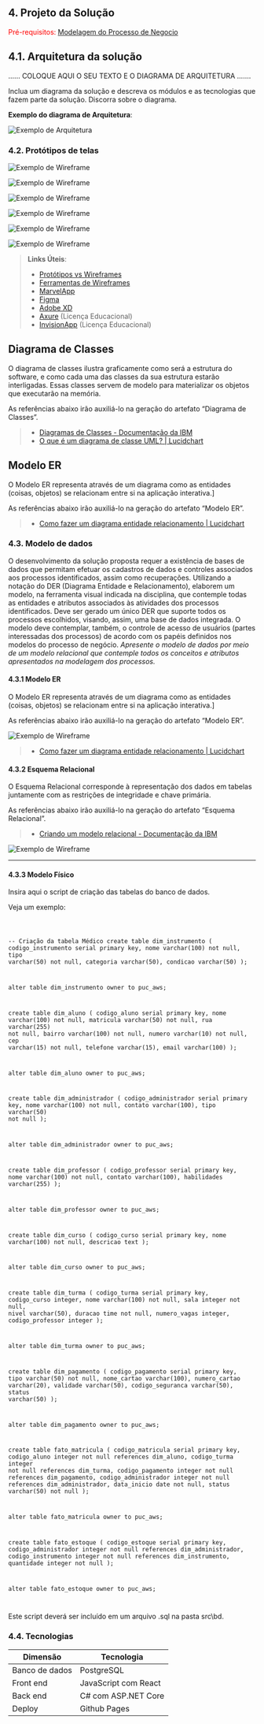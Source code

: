 ## 4. Projeto da Solução

<span style="color:red">Pré-requisitos: <a href="03-Modelagem do Processo de Negocio.md"> Modelagem do Processo de Negocio</a></span>

## 4.1. Arquitetura da solução


......  COLOQUE AQUI O SEU TEXTO E O DIAGRAMA DE ARQUITETURA .......

 Inclua um diagrama da solução e descreva os módulos e as tecnologias
 que fazem parte da solução. Discorra sobre o diagrama.
 
 **Exemplo do diagrama de Arquitetura**:
 
 ![Exemplo de Arquitetura](./images/arquitetura-exemplo.png)
 

### 4.2. Protótipos de telas

![Exemplo de Wireframe](images/Screenshot_1.png)

![Exemplo de Wireframe](images/Screenshot_2.png)

![Exemplo de Wireframe](images/Screenshot_3.png)

![Exemplo de Wireframe](images/Screenshot_4.png)

![Exemplo de Wireframe](images/Screenshot_5.png)

![Exemplo de Wireframe](images/Screenshot_6.png)

 
> **Links Úteis**:
> - [Protótipos vs Wireframes](https://www.nngroup.com/videos/prototypes-vs-wireframes-ux-projects/)
> - [Ferramentas de Wireframes](https://rockcontent.com/blog/wireframes/)
> - [MarvelApp](https://marvelapp.com/developers/documentation/tutorials/)
> - [Figma](https://www.figma.com/)
> - [Adobe XD](https://www.adobe.com/br/products/xd.html#scroll)
> - [Axure](https://www.axure.com/edu) (Licença Educacional)
> - [InvisionApp](https://www.invisionapp.com/) (Licença Educacional)


## Diagrama de Classes

O diagrama de classes ilustra graficamente como será a estrutura do software, e como cada uma das classes da sua estrutura estarão interligadas. Essas classes servem de modelo para materializar os objetos que executarão na memória.

As referências abaixo irão auxiliá-lo na geração do artefato “Diagrama de Classes”.

> - [Diagramas de Classes - Documentação da IBM](https://www.ibm.com/docs/pt-br/rational-soft-arch/9.6.1?topic=diagrams-class)
> - [O que é um diagrama de classe UML? | Lucidchart](https://www.lucidchart.com/pages/pt/o-que-e-diagrama-de-classe-uml)

## Modelo ER

O Modelo ER representa através de um diagrama como as entidades (coisas, objetos) se relacionam entre si na aplicação interativa.]

As referências abaixo irão auxiliá-lo na geração do artefato “Modelo ER”.

> - [Como fazer um diagrama entidade relacionamento | Lucidchart](https://www.lucidchart.com/pages/pt/como-fazer-um-diagrama-entidade-relacionamento)


### 4.3. Modelo de dados

O desenvolvimento da solução proposta requer a existência de bases de dados que permitam efetuar os cadastros de dados e controles associados aos processos identificados, assim como recuperações.
Utilizando a notação do DER (Diagrama Entidade e Relacionamento), elaborem um modelo, na ferramenta visual indicada na disciplina, que contemple todas as entidades e atributos associados às atividades dos processos identificados. Deve ser gerado um único DER que suporte todos os processos escolhidos, visando, assim, uma base de dados integrada. O modelo deve contemplar, também, o controle de acesso de usuários (partes interessadas dos processos) de acordo com os papéis definidos nos modelos do processo de negócio.
_Apresente o modelo de dados por meio de um modelo relacional que contemple todos os conceitos e atributos apresentados na modelagem dos processos._

#### 4.3.1 Modelo ER

O Modelo ER representa através de um diagrama como as entidades (coisas, objetos) se relacionam entre si na aplicação interativa.]

As referências abaixo irão auxiliá-lo na geração do artefato “Modelo ER”.

![Exemplo de Wireframe](images/Screenshot_7.png)
> - [Como fazer um diagrama entidade relacionamento | Lucidchart](https://www.lucidchart.com/pages/pt/como-fazer-um-diagrama-entidade-relacionamento)

#### 4.3.2 Esquema Relacional

O Esquema Relacional corresponde à representação dos dados em tabelas juntamente com as restrições de integridade e chave primária.
 
As referências abaixo irão auxiliá-lo na geração do artefato “Esquema Relacional”.

> - [Criando um modelo relacional - Documentação da IBM](https://www.ibm.com/docs/pt-br/cognos-analytics/10.2.2?topic=designer-creating-relational-model)

![Exemplo de Wireframe](images/Screenshot_8.png)

---


#### 4.3.3 Modelo Físico

Insira aqui o script de criação das tabelas do banco de dados.

Veja um exemplo:

<code>

 -- Criação da tabela Médico
﻿create table dim_instrumento
(
    codigo_instrumento serial
        primary key,
    nome               varchar(100) not null,
    tipo               varchar(50)  not null,
    categoria          varchar(50),
    condicao           varchar(50)
);

alter table dim_instrumento
    owner to puc_aws;

create table dim_aluno
(
    codigo_aluno serial
        primary key,
    nome         varchar(100) not null,
    matricula    varchar(50)  not null,
    rua          varchar(255) not null,
    bairro       varchar(100) not null,
    numero       varchar(10)  not null,
    cep          varchar(15)  not null,
    telefone     varchar(15),
    email        varchar(100)
);

alter table dim_aluno
    owner to puc_aws;

create table dim_administrador
(
    codigo_administrador serial
        primary key,
    nome                 varchar(100) not null,
    contato              varchar(100),
    tipo                 varchar(50)  not null
);

alter table dim_administrador
    owner to puc_aws;

create table dim_professor
(
    codigo_professor serial
        primary key,
    nome             varchar(100) not null,
    contato          varchar(100),
    habilidades      varchar(255)
);

alter table dim_professor
    owner to puc_aws;

create table dim_curso
(
    codigo_curso serial
        primary key,
    nome         varchar(100) not null,
    descricao    text
);

alter table dim_curso
    owner to puc_aws;

create table dim_turma
(
    codigo_turma     serial
        primary key,
    codigo_curso     integer,
    nome             varchar(100) not null,
    sala             integer      not null,
    nivel            varchar(50),
    duracao          time         not null,
    numero_vagas     integer,
    codigo_professor integer
);

alter table dim_turma
    owner to puc_aws;

create table dim_pagamento
(
    codigo_pagamento serial
        primary key,
    tipo             varchar(50) not null,
    nome_cartao      varchar(100),
    numero_cartao    varchar(20),
    validade         varchar(50),
    codigo_seguranca varchar(50),
    status           varchar(50)
);

alter table dim_pagamento
    owner to puc_aws;

create table fato_matricula
(
    codigo_matricula     serial
        primary key,
    codigo_aluno         integer     not null
        references dim_aluno,
    codigo_turma         integer     not null
        references dim_turma,
    codigo_pagamento     integer     not null
        references dim_pagamento,
    codigo_administrador integer     not null
        references dim_administrador,
    data_inicio          date        not null,
    status               varchar(50) not null
);

alter table fato_matricula
    owner to puc_aws;

create table fato_estoque
(
    codigo_estoque       serial
        primary key,
    codigo_administrador integer not null
        references dim_administrador,
    codigo_instrumento   integer not null
        references dim_instrumento,
    quantidade           integer not null
);

alter table fato_estoque
    owner to puc_aws;

</code>

Este script deverá ser incluído em um arquivo .sql na pasta src\bd.




### 4.4. Tecnologias


| **Dimensão**   |    **Tecnologia**   |
| ---            | ---                 |
| Banco de dados | PostgreSQL          |
| Front end      | JavaScript com React|
| Back end       | C# com ASP.NET Core |
| Deploy         | Github Pages        |

